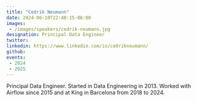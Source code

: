 ```yaml
---
title: "Cedrik Neumann"
date: 2024-06-10T22:40:15-06:00
images: 
 - /images/speakers/cedrik-neumann.jpg
designation: Principal Data Engineer
twitter: 
linkedin: https://www.linkedin.com/in/cedrikneumann/
github: 
events:
 - 2024
 - 2025
---
```


Principal Data Engineer. Started in Data Engineering in 2013. Worked with Airflow since 2015 and at King in Barcelona from 2018 to 2024.

